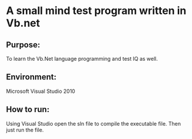 A small mind test program written in Vb.net
==============
## Purpose:
  To learn the Vb.Net language programming and test IQ as well.

## Environment:
  Microsoft Visual Studio 2010
  
## How to run:
  Using Visual Studio open the sln file to compile the executable file.
  Then just run the file.
  


